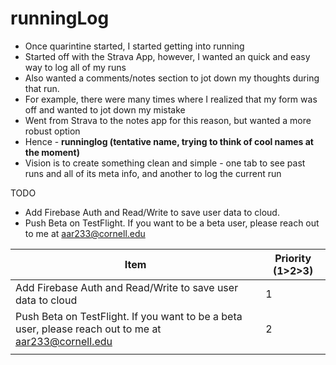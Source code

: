 # runningLog
* Once quarintine started, I started getting into running
* Started off with the Strava App, however, I wanted an quick and easy way to log all of my runs 
* Also wanted a comments/notes section to jot down my thoughts during that run. 
* For example, there were many times where I realized that my form was off and wanted to jot down my mistake
* Went from Strava to the notes app for this reason, but wanted a more robust option
* Hence - __runninglog (tentative name, trying to think of cool names at the moment)__ 
* Vision is to create something clean and simple - one tab to see past runs and all of its meta info, and another to log the current run



TODO
* Add Firebase Auth and Read/Write to save user data to cloud. 
* Push Beta on TestFlight. If you want to be a beta user, please reach out to me at aar233@cornell.edu


| Item  |Priority (**1**>2>3)   |
|---|---|
| Add Firebase Auth and Read/Write to save user data to cloud |   1 |
| Push Beta on TestFlight. If you want to be a beta user, please reach out to me at aar233@cornell.edu  | 2  |
|   |   |

